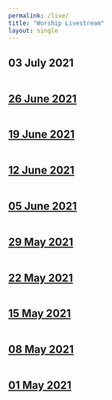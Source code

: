 ```yaml
---
permalink: /live/
title: "Worship Livestream"
layout: single
---
```


## 03 July 2021
<a href="https://youtu.be/cxmeGK7v7lc"><img src="{{ site.url }}{{ site.baseurl }}/assets/images/Worship Service - 03 July 2021.jpg" alt="">
## 26 June 2021
<a href="https://youtu.be/T9OsfHaZMK0"><img src="{{ site.url }}{{ site.baseurl }}/assets/images/Worship Service - 26 June 2021.jpg" alt="">
## 19 June 2021
<a href="https://youtu.be/ZHTaOVVUQm4"><img src="{{ site.url }}{{ site.baseurl }}/assets/images/Worship Service - 19 June 2021.jpg" alt="">
## 12 June 2021
<a href="https://youtu.be/5sQpJA61AMQ"><img src="{{ site.url }}{{ site.baseurl }}/assets/images/Worship Service - 12 June 2021.jpg" alt="">
## 05 June 2021
<a href="https://youtu.be/A-W5wLKXW48"><img src="{{ site.url }}{{ site.baseurl }}/assets/images/Worship Service - 05 June 2021.jpg" alt="">
## 29 May 2021
<a href="https://youtu.be/966O3mj3LfU"><img src="{{ site.url }}{{ site.baseurl }}/assets/images/Worship Service - 29 May 2021.jpg" alt="">
## 22 May 2021
<a href="https://youtu.be/Y9omS_1-0Zw"><img src="{{ site.url }}{{ site.baseurl }}/assets/images/Worship Service - 22 May 2021.jpg" alt="">
## 15 May 2021
<a href="https://youtu.be/jXN7v_MIeg0"><img src="{{ site.url }}{{ site.baseurl }}/assets/images/Worship Service - 15 May 2021.jpg" alt="">
## 08 May 2021
<a href="https://youtu.be/-uT0L2osW74"><img src="{{ site.url }}{{ site.baseurl }}/assets/images/Worship Service - 08 May 2021.jpg" alt="">
## 01 May 2021
<a href="https://youtu.be/VZQCXNJU8JI"><img src="{{ site.url }}{{ site.baseurl }}/assets/images/Worship Service - 01 May 2021.jpg" alt="">